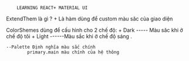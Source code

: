 
        LEARNING REACT+ MATERIAL UI

ExtendThem là gì ?
    + Là hàm dùng để custom màu săc của giao diện 

ColorShemes dùng để cấu hình cho 2 chế độ:
    + Dark  ----- Màu săc khi ở chế độ tôi 
    + Light ------Màu sắc khi ở chế độ sáng .

    --Palette Định nghĩa màu sắc chính  
            primary.main màu chính của hệ thông 